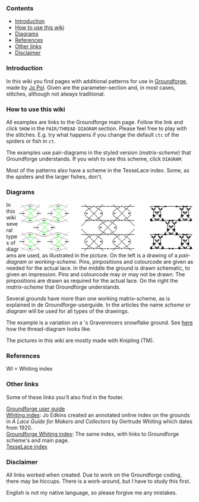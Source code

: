 ### Contents

* [Introduction](#introduction)
* [How to use this wiki](#how-to-use-this-wiki)
* [Diagrams](#diagrams)
* [References](#references)
* [Other links](#other-links)
* [Disclaimer](#disclaimer)



### Introduction

In this wiki you find pages with additional patterns for use in [Groundforge](https://d-bl.github.io/GroundForge/), made by [Jo Pol](https://github.com/jo-pol). Given are the parameter-section and, in most cases, stitches, although not always traditional.




### How to use this wiki

All examples are links to the Groundforge main page. Follow the link and click `SHOW` in the `PAIR/THREAD DIAGRAM` section. Please feel free to play with the stitches. E.g. try what happens if you change the default `ctc` of the spiders or fish in `ct`.

The examples use pair-diagrams in the styled version (_matrix-scheme_) that Groundforge understands. If you wish to see this scheme, click `DIAGRAM`.


Most of the patterns also have a scheme in the TesseLace index. Some, as the spiders and the larger fishes, don't.




### Diagrams

<img align="right" alt="several types of drawings" src="https://github.com/MAETempels/MAE-gf/blob/master/images/gf%20picts.png">

In this wiki several types of diagrams are used, as illustrated in the picture. On the left is a drawing of a _pair-diagram_ or _working-scheme_. Pins, pinpositions and colourcode are given as needed for the actual lace. In the middle the ground is drawn schematic, to given an impression. Pins and colourcode may or may not be drawn. The pinpositions are drawn as required for the actual lace. On the right the _matrix-scheme_ that Groundforge understands.
 
Several grounds have more than one working matrix-scheme, as is explained in de Groundforge-userguide. In the articles the name _scheme_ or _diagram_ will be used for all types of the drawings.



The example is a variation on a 's Gravenmoers snowflake ground. See [here][ex-0306] how the thread-diagram looks like.



The pictures in this wiki are mostly made with Knipling (TM).


    

### References

WI = Whiting index




### Other links

Some of these links you'll also find in the footer.



[Groundforge user guide](https://github.com/d-bl/GroundForge/wiki)   
[Whiting index](http://gwydir.demon.co.uk/jo/lace/whiting/index.htm#picindex): Jo Edkins created an annotated online index on the grounds in _A Lace Guide for Makers and Collectors_ by Gertrude Whiting which dates from 1920.     
[Groundforge Whiting index](https://github.com/d-bl/GroundForge/wiki/Whiting-Index): The same index, with links to Groundforge scheme's and main page.       
[TesseLace index](https://github.com/d-bl/GroundForge/wiki/TesseLace-Index)




### Disclaimer

All links worked when created. Due to work on the Groundforge coding, there may be hiccups. There is a work-around, but I have to study this first.



English is not my native language, so please forgive me any mistakes.


[pic-pic]: https://github.com/MAETempels/MAE-gf/blob/master/images/gf%20picts.png
[ex-0306]: https://d-bl.github.io/GroundForge/index.html?m=--B-C---%0A-E-5-O-K%0A5-----5-%0A-------5%3Bbricks%3B24%3B24%3B0%3B0&s1=c%20F4%3Dctct%20B2%3Dtct%20B4%3Dtctc%20A1%3Dcl%20C1%3Dcr